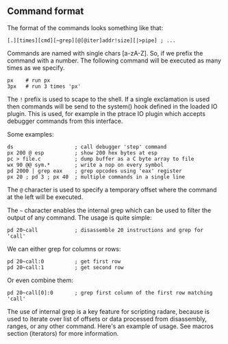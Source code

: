 ## Command format

The format of the commands looks something like that:

    [.][times][cmd][~grep][@[@iter]addr!size][|>pipe] ; ...

Commands are named with single chars [a-zA-Z]. So, if we prefix the command with a number. The following command will be executed as many times as we specify.

    px    # run px
    3px   # run 3 times 'px'

The `!` prefix is used to scape to the shell. If a single exclamation is used then commands will be send to the system() hook defined in the loaded IO plugin. This is used, for example in the ptrace IO plugin which accepts debugger commands from this interface.

Some examples:

    ds                    ; call debugger 'step' command
    px 200 @ esp          ; show 200 hex bytes at esp
    pc > file.c           ; dump buffer as a C byte array to file
    wx 90 @@ sym.*        ; write a nop on every symbol
    pd 2000 | grep eax    ; grep opcodes using 'eax' register
    px 20 ; pd 3 ; px 40  ; multiple commands in a single line

The `@` character is used to specify a temporary offset where the command at the left will be executed. 

The `~` character enables the internal grep which can be used to filter the output of any command. The usage is quite simple:

    pd 20~call            ; disassemble 20 instructions and grep for 'call'

We can either grep for columns or rows:

    pd 20~call:0          ; get first row
    pd 20~call:1          ; get second row

Or even combine them:

    pd 20~call[0]:0       ; grep first column of the first row matching 'call'

The use of internal grep is a key feature for scripting radare, because is used to iterate over list of offsets or data processed from disassembly, ranges, or any other command. Here's an example of usage. See macros section (iterators) for more information.
